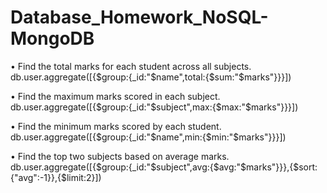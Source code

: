 # Database_Homework_NoSQL-MongoDB
• Find the total marks for each student across all subjects.    
db.user.aggregate([{$group:{_id:"$name",total:{$sum:"$marks"}}}])

• Find the maximum marks scored in each subject.    
db.user.aggregate([{$group:{_id:"$subject",max:{$max:"$marks"}}}]) 

• Find the minimum marks scored by each student.    
db.user.aggregate([{$group:{_id:"$name",min:{$min:"$marks"}}}])

• Find the top two subjects based on average marks.    
db.user.aggregate([{$group:{_id:"$subject",avg:{$avg:"$marks"}}},{$sort:{"avg":-1}},{$limit:2}])
